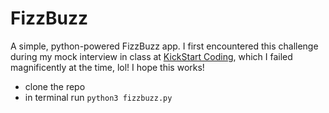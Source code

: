 # FizzBuzz

A simple, python-powered FizzBuzz app. I first encountered this challenge during my mock interview in class at <a target="_blank" href="http://www.kickstartcoding.com">KickStart Coding</a>, which I failed magnificently at the time, lol! I hope this works!

- clone the repo
- in terminal run
    <code>python3 fizzbuzz.py</code>
